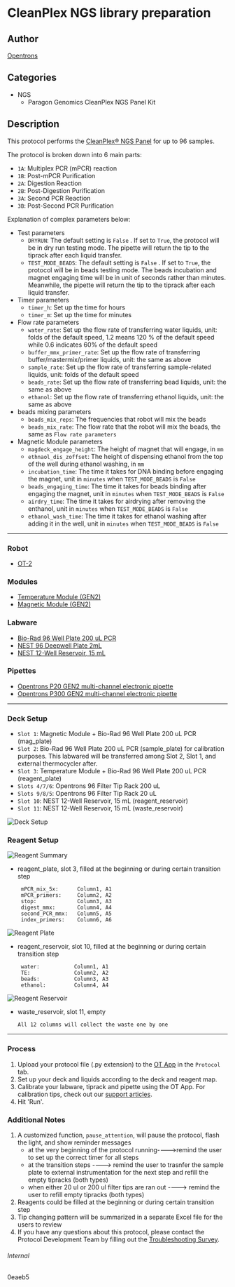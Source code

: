 # CleanPlex NGS library preparation

## Author
[Opentrons](https://opentrons.com/)

## Categories
* NGS
	* Paragon Genomics CleanPlex NGS Panel Kit

## Description
This protocol performs the [CleanPlex® NGS Panel](https://www.paragongenomics.com/wp-content/uploads/2021/01/UG1001-08-CleanPlex-NGS-Panel-User-Guide-v2.pdf) for up to 96 samples.

The protocol is broken down into 6 main parts:
* `1A`: Multiplex PCR (mPCR) reaction
* `1B`: Post-mPCR Purification
* `2A`: Digestion Reaction
* `2B`: Post-Digestion Purification
* `3A`: Second PCR Reaction
* `3B`: Post-Second PCR Purification

Explanation of complex parameters below:
* Test parameters
    * `DRYRUN`: The default setting is `False` . If set to `True`, the protocol will be in dry run testing mode. The pipette will return the tip to the tiprack after each liquid transfer.
	* `TEST_MODE_BEADS`: The default setting is `False` . If set to `True`, the protocol will be in beads testing mode. The beads incubation and magnet engaging time will be in unit of seconds rather than minutes. Meanwhile, the pipette will return the tip to the tiprack after each liquid transfer.
* Timer parameters
    * `timer_h`: Set up the time for hours
	* `timer_m`: Set up the time for minutes
* Flow rate parameters
    * `water_rate`: Set up the flow rate of transferring water liquids, unit: folds of the default speed, 1.2 means 120 % of the default speed while 0.6 indicates 60% of the default speed
	* `buffer_mmx_primer_rate`: Set up the flow rate of transferring buffer/mastermix/primer liquids, unit: the same as above
    * `sample_rate`: Set up the flow rate of transferring sample-related liquids, unit: folds of the default speed
	* `beads_rate`: Set up the flow rate of transferring bead liquids, unit: the same as above
	* `ethanol`: Set up the flow rate of transferring ethanol liquids, unit: the same as above
* beads mixing parameters
    * `beads_mix_reps`: The frequencies that robot will mix the beads
	* `beads_mix_rate`: The flow rate that the robot will mix the beads, the same as `Flow rate parameters`
* Magnetic Module parameters
    * `magdeck_engage_height`: The height of magnet that will engage, in `mm`
	* `ethnaol_dis_zoffset`: The height of dispensing ethanol from the top of the well during ethanol washing, in `mm`
	* `incubation_time`: The time it takes for DNA binding before engaging the magnet, unit in `minutes` when `TEST_MODE_BEADS` is `False`
    * `beads_engaging_time`: The time it takes for beads binding after engaging the magnet, unit in `minutes` when `TEST_MODE_BEADS` is `False`
	* `airdry_time`: The time it takes for airdrying after removing the enthanol, unit in `minutes` when `TEST_MODE_BEADS` is `False`
	* `ethanol_wash_time`: The time it takes for ethanol washing after adding it in the well, unit in `minutes` when `TEST_MODE_BEADS` is `False`

---

### Robot
* [OT-2](https://opentrons.com/ot-2)

### Modules
* [Temperature Module (GEN2)](https://shop.opentrons.com/collections/hardware-modules/products/tempdeck)
* [Magnetic Module (GEN2)](https://shop.opentrons.com/collections/.hardware-modules/products/magdeck)

### Labware
* [Bio-Rad 96 Well Plate 200 uL PCR](https://labware.opentrons.com/biorad_96_wellplate_200ul_pcr?category=wellPlate)
* [NEST 96 Deepwell Plate 2mL](https://shop.opentrons.com/nest-2-ml-96-well-deep-well-plate-v-bottom/)
* [NEST 12-Well Reservoir, 15 mL](https://shop.opentrons.com/nest-12-well-reservoirs-15-ml/)

### Pipettes
* [Opentrons P20 GEN2 multi-channel electronic pipette](https://shop.opentrons.com/8-channel-electronic-pipette/)
* [Opentrons P300 GEN2 multi-channel electronic pipette](https://shop.opentrons.com/8-channel-electronic-pipette/)

---

### Deck Setup
* `Slot 1`: Magnetic Module + Bio-Rad 96 Well Plate 200 uL PCR (mag_plate)
* `Slot 2`: Bio-Rad 96 Well Plate 200 uL PCR (sample_plate) for calibration purposes. This labwared will be transferred among Slot 2, Slot 1, and external thermocycler after.
* `Slot 3`: Temperature Module + Bio-Rad 96 Well Plate 200 uL PCR (reagent_plate)
* `Slots 4/7/6`: Opentrons 96 Filter Tip Rack 200 uL
* `Slots 9/8/5`: Opentrons 96 Filter Tip Rack 20 uL
* `Slot 10`: NEST 12-Well Reservoir, 15 mL (reagent_reservoir)
* `Slot 11`: NEST 12-Well Reservoir, 15 mL (waste_reservoir)

![Deck Setup](https://opentrons-protocol-library-website.s3.amazonaws.com/custom-README-images/0eaeb5/456.PNG)

### Reagent Setup
![Reagent Summary](https://opentrons-protocol-library-website.s3.amazonaws.com/custom-README-images/0eaeb5/1.PNG)

* reagent_plate, slot 3, filled at the beginning or during certain transition step
   ```
    mPCR_mix_5x:      Column1, A1
    mPCR_primers:     Column2, A2
    stop:             Column3, A3
    digest_mmx:       Column4, A4
    second_PCR_mmx:   Column5, A5
    index_primers:    Column6, A6
   ```
![Reagent Plate](https://opentrons-protocol-library-website.s3.amazonaws.com/custom-README-images/0eaeb5/2.PNG)   

* reagent_reservoir, slot 10, filled at the beginning or during certain transition step
   ```
    water:           Column1, A1
    TE:              Column2, A2
    beads:           Column3, A3
    ethanol:         Column4, A4
   ```
![Reagent Reservoir](https://opentrons-protocol-library-website.s3.amazonaws.com/custom-README-images/0eaeb5/3.PNG)   

* waste_reservoir, slot 11, empty
   ```
   All 12 columns will collect the waste one by one
   ```
---

### Process
1. Upload your protocol file (.py extension) to the [OT App](https://opentrons.com/ot-app) in the `Protocol` tab.
2. Set up your deck and liquids according to the deck and reagent map.
3. Calibrate your labware, tiprack and pipette using the OT App. For calibration tips, check out our [support articles](https://support.opentrons.com/en/collections/1559720-guide-for-getting-started-with-the-ot-2).
4. Hit 'Run'.

### Additional Notes
1. A customized function, `pause_attention`, will pause the protocol, flash the light, and show reminder messages
   * at the very beginning of the protocol running---->remind the user to set up the correct timer for all steps
   * at the transition steps ----> remind the user to trasnfer the sample plate to external instrumentation for the next step and refill the empty tipracks (both types)
   * when either 20 ul or 200 ul filter tips are ran out ----> remind the user to refill empty tipracks (both types)
2. Reagents could be filled at the beginning or during certain transition step
3. Tip changing pattern will be summarized in a separate Excel file for the users to review
4. If you have any questions about this protocol, please contact the Protocol Development Team by filling out the [Troubleshooting Survey](https://protocol-troubleshooting.paperform.co/).

###### Internal
0eaeb5
